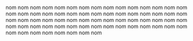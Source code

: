 nom nom nom nom nom nom nom nom nom nom nom nom nom nom nom nom nom nom nom nom nom nom nom nom nom nom nom nom nom nom nom nom nom nom nom nom nom nom nom nom nom nom nom nom nom nom nom nom nom nom nom nom nom nom nom nom nom nom nom nom nom nom nom nom nom nom nom nom 
